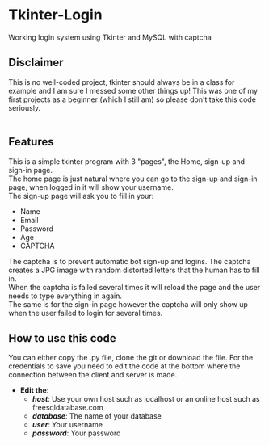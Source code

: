 # Tkinter-Login
Working login system using Tkinter and MySQL with captcha

## Disclaimer
This is no well-coded project, tkinter should always be in a class for example and I am sure I messed some other things up!
This was one of my first projects as a beginner (which I still am) so please don't take this code seriously.  
<br/>
## Features
This is a simple tkinter program with 3 "pages", the Home, sign-up and sign-in page.  
The home page is just natural where you can go to the sign-up and sign-in page, when logged in it will show your username.  
The sign-up page will ask you to fill in your:
* Name
* Email
* Password
* Age
* CAPTCHA

The captcha is to prevent automatic bot sign-up and logins. The captcha creates a JPG image with random distorted letters that the human has to fill in.  
When the captcha is failed several times it will reload the page and the user needs to type everything in again.  
The same is for the sign-in page however the captcha will only show up when the user failed to login for several times.
<br/>
## How to use this code
You can either copy the .py file, clone the git or download the file.
For the credentials to save you need to edit the code at the bottom where the connection between the client and server is made.  

*  **Edit the:**
	*  **_host_**:		Use your own host such as localhost or an online host such as freesqldatabase.com  
	*  **_database_**: 	The name of your database  
	*  **_user_**:		Your username  
	*  **_password_**: 	Your password  
